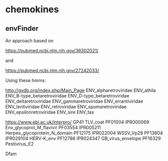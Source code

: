 # chemokines

## envFinder

An approach based on 

https://pubmed.ncbi.nlm.nih.gov/36302021/

and 

https://pubmed.ncbi.nlm.nih.gov/27242033/

Using these hmms:

http://gydb.org/index.php/Main_Page
ENV_alpharetroviridae 
ENV_athila 
ENV_B-type_betaretroviridae 
ENV_D-type_betaretroviridae 
ENV_deltaretroviridae 
ENV_gammaretroviridae 
ENV_errantiviridae 
ENV_lentiviridae 
ENV_retroviridae 
ENV_spumaretroviridae 
ENV_epsilonretroviridae 
ENV_sire 
ENV_tas

https://www.ebi.ac.uk/interpro/
GP41
TLV_coat
PF01004 IPR000069 Env_glycoprot_M_flavivir
PF03554 IPR005211 Herpes_glycoprotein_N_domain
PF12175 IPR022004 WSSV_Vp28
PF13804 IPR029104 HERV-K_env
PF12786 IPR024347 GB_virus_envelope
PF16329 Pestivirus_E2

Dfam

